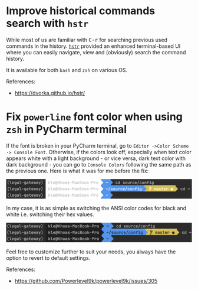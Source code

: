 # Improve historical commands search with `hstr`

While most of us are familiar with <kbd>C-r</kbd> for searching previous used commands
in the history. [`hstr`](https://dvorka.github.io/hstr/) provided an enhanced
terminal-based UI where you can easily navigate, view and (obviously) search
the command history.

It is available for both `bash` and `zsh` on various OS.

References:
- https://dvorka.github.io/hstr/

# Fix `powerline` font color when using `zsh` in PyCharm terminal

If the font is broken in your PyCharm terminal, go to `Editor ->Color Scheme -> Console Font`.
Otherwise, if the colors look off, especially when text color appears white
with a light background - or vice versa, dark text color with dark background -
you can go to `Console Colors` following the same path as the previous one.
Here is what it was for me before the fix:

![Before](./images/zsh-on-pycharm-before.png)

In my case, it is as simple as switching the ANSI color codes for black and
white i.e. switching their hex values.

![After](./images/zsh-on-pycharm-after.png)

Feel free to customize further to suit your needs, you always have the option to revert
to default settings.

References:
- https://github.com/Powerlevel9k/powerlevel9k/issues/305
